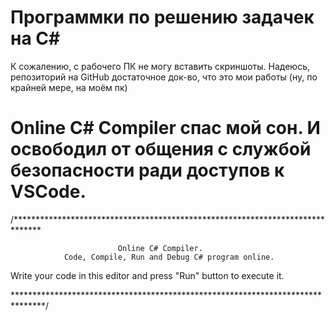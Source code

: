 # Программки по решению задачек на C#

К сожалению, с рабочего ПК не могу вставить скриншоты. Надеюсь, репозиторий на GitHub достаточное док-во, что это мои работы (ну, по крайней мере, на моём пк)

# Online C# Compiler спас мой сон. И освободил от общения с службой безопасности ради доступов к VSCode.

/******************************************************************************

                            Online C# Compiler.
                Code, Compile, Run and Debug C# program online.
Write your code in this editor and press "Run" button to execute it.

*******************************************************************************/
